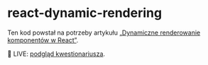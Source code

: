 # react-dynamic-rendering

Ten kod powstał na potrzeby artykułu [„Dynamiczne renderowanie komponentów w React”](https://devmentor.pl/b/dynamiczne-renderowanie-komponentow-w-react).

🎯 LIVE: [podgląd kwestionariusza](https://devmentor-pl.github.io/react-dynamic-rendering/build/index.html).
